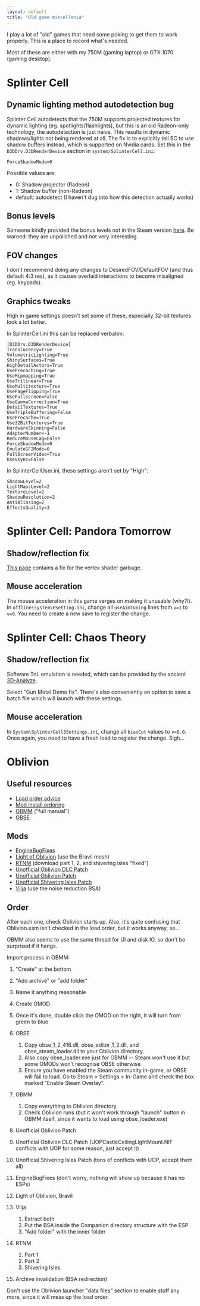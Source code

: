 ```yaml
---
layout: default
title: "Old game miscellania"
---
```


I play a lot of "old" games that need some poking to get them to work properly.
This is a place to record what's needed.

Most of these are either with my 750M (gaming laptop) or GTX 1070 (gaming
desktop).

# Splinter Cell

## Dynamic lighting method autodetection bug

Splinter Cell autodetects that the 750M supports projected textures for dynamic
lighting (eg. spotlights/flashlights), but this is an old Radeon-only
technology, the autodetection is just naive. This results in dynamic
shadows/lights not being rendered at all. The fix is to explicitly tell SC to
use shadow buffers instead, which is supported on Nvidia cards. Set this in the
`D3DDrv.D3DRenderDevice` section in `system/SplinterCell.ini`:

    ForceShadowMode=0

Possible values are:

- 0: Shadow projector (Radeon)
- 1: Shadow buffer (non-Radeon)
- default: autodetect (I haven't dug into how this detection actually works)

## Bonus levels

Someone kindly provided the bonus levels not in the Steam version
[here](https://steamcommunity.com/sharedfiles/filedetails/?id=464988984). Be
warned: they are unpolished and not very interesting.

## FOV changes

I don't recommend doing any changes to DesiredFOV/DefaultFOV (and thus default
4:3 res), as it causes overlaid interactions to become misaligned (eg.
keypads).

## Graphics tweaks

High in game settings doesn't set some of these, especially 32-bit textures
look a lot better.

In SplinterCell.ini this can be replaced verbatim:

```
[D3DDrv.D3DRenderDevice]
Translucency=True
VolumetricLighting=True
ShinySurfaces=True
HighDetailActors=True
UsePrecaching=True
UseMipmapping=True
UseTrilinear=True
UseMultitexture=True
UsePageFlipping=True
UseFullscreen=False
UseGammaCorrection=True
DetailTextures=True
UseTripleBuffering=False
UsePrecache=True
Use32BitTextures=True
HardwareSkinning=False
AdapterNumber=-1
ReduceMouseLag=False
ForceShadowMode=0
EmulateGF2Mode=0
FullScreenVideo=True
UseVsync=False
```

In SplinterCellUser.ini, these settings aren't set by "High":

```
ShadowLevel=2
LightMapsLevel=2
TextureLevel=2
ShadowResolution=2
AntiAliasing=2
EffectsQuality=3
```

# Splinter Cell: Pandora Tomorrow

## Shadow/reflection fix

[This page](http://www.jiri-dvorak.cz/scellpt/) contains a fix for the vertex
shader garbage.

## Mouse acceleration

The mouse acceleration in this game verges on making it unusable (why?!). In
`offline\system\ESetting.ini`, change all `useAimTuning` lines from `v=1` to
`v=0`. You need to create a new save to register the change.

# Splinter Cell: Chaos Theory

## Shadow/reflection fix

Software TnL emulation is needed, which can be provided by the ancient
[3D-Analyze](https://www.tommti-systems.de/start.html).

Select "Gun Metal Demo fix". There's also conveniently an option to save a
batch file which will launch with these settings.

## Mouse acceleration

In `System\SplinterCell3Settings.ini`, change all `biasCut` values to `v=0.0`.
Once again, you need to have a fresh load to register the change. Sigh...

# Oblivion

## Useful resources

- [Load order advice](http://wiki.tesnexus.com/index.php/Load_order_recommendations)
- [Mod install ordering](https://web.archive.org/web/20190113233526/http://wiki.theassimilationlab.com/tescosi/A_General_Order_for_Installing_Mods_(Oblivion))
- [OBMM](https://www.nexusmods.com/oblivion/mods/2097) ("full manual")
- [OBSE](https://obse.silverlock.org/)

## Mods

- [EngineBugFixes](https://www.nexusmods.com/oblivion/mods/47085)
- [Light of Oblivion](https://www.nexusmods.com/oblivion/mods/46131) (use the Bravil mesh)
- [RTNM](https://www.nexusmods.com/oblivion/mods/38204) (download part 1, 2, and shivering isles "fixed")
- [Unofficial Oblivion DLC Patch](https://www.nexusmods.com/oblivion/mods/9969)
- [Unofficial Oblivion Patch](https://www.nexusmods.com/oblivion/mods/5296)
- [Unofficial Shivering Isles Patch](https://www.nexusmods.com/oblivion/mods/10739)
- [Vilja](https://www.nexusmods.com/oblivion/mods/28977) (use the noise reduction BSA)

## Order

After each one, check Oblivion starts up. Also, it's quite confusing that Oblivion.esm isn't checked in the load order, but it works anyway, so...

OBMM also seems to use the same thread for UI and disk IO, so don't be surprised if it hangs.

Import process in OBMM:

1. "Create" at the bottom
2. "Add archive" or "add folder"
3. Name it anything reasonable
4. Create OMOD
5. Once it's done, double click the OMOD on the right, it will turn from green to blue

1. OBSE
    1. Copy obse_1_2_416.dll, obse_editor_1_2.dll, and obse_steam_loader.dll to your Oblivion directory.
    2. Also copy obse_loader.exe just for OBMM -- Steam won't use it but some OMODs won't recognise OBSE otherwise
    3. Ensure you have enabled the Steam community in-game, or OBSE will fail to load. Go to Steam > Settings > In-Game and check the box marked "Enable Steam Overlay".
2. OBMM
    1. Copy everything to Oblivion directory 
    2. Check Oblivion runs (but it won't work through "launch" button in OBMM itself, since it wants to load using obse_loader.exe)
3. Unofficial Oblivion Patch
4. Unofficial Oblivion DLC Patch (UOPCastleCeilingLightMount.NIF conflicts with UOP for some reason, just accept it)
5. Unofficial Shivering Isles Patch (tons of conflicts with UOP, accept them all)
6. EngineBugFixes (don't worry, nothing will show up because it has no ESPs)
7. Light of Oblivion, Bravil
8. Vilja
    1. Extract both
    2. Put the BSA inside the Companion directory structure with the ESP
    3. "Add folder" with the inner folder
9. RTNM
    1. Part 1
    2. Part 2
    3. Shivering Isles
10. Archive invalidation (BSA redirection)

Don't use the Oblivion launcher "data files" section to enable stuff any more, since it will mess up the load order.
